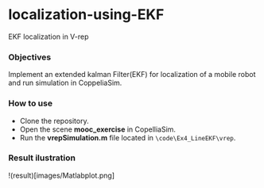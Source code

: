 # localization-using-EKF
EKF localization in V-rep

### Objectives ###
Implement an extended kalman Filter(EKF) for localization of a mobile robot and run simulation in CoppeliaSim.

### How to use ###
* Clone the repository.
* Open the scene **mooc_exercise** in CopelliaSim.
* Run the **vrepSimulation.m** file located in ``\code\Ex4_LineEKF\vrep``.

### Result ilustration ###
!(result)[images/Matlabplot.png]
